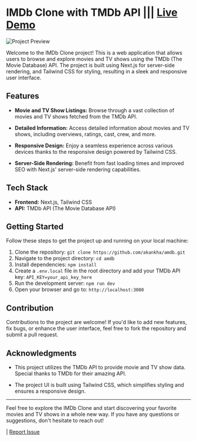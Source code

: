 # IMDb Clone with TMDb API  ||| [Live Demo](https://amdb-nine.vercel.app/)

![Project Preview](https://img001.prntscr.com/file/img001/A7VXXjW3TAetxUvDL4azFQ.png)

Welcome to the IMDb Clone project! This is a web application that allows users to browse and explore movies and TV shows using the TMDb (The Movie Database) API. The project is built using Next.js for server-side rendering, and Tailwind CSS for styling, resulting in a sleek and responsive user interface.

## Features

- **Movie and TV Show Listings:** Browse through a vast collection of movies and TV shows fetched from the TMDb API.

- **Detailed Information:** Access detailed information about movies and TV shows, including overviews, ratings, cast, crew, and more.

- **Responsive Design:** Enjoy a seamless experience across various devices thanks to the responsive design powered by Tailwind CSS.

- **Server-Side Rendering:** Benefit from fast loading times and improved SEO with Next.js' server-side rendering capabilities.

## Tech Stack

- **Frontend:** Next.js, Tailwind CSS
- **API:** TMDb API (The Movie Database API)

## Getting Started

Follow these steps to get the project up and running on your local machine:

1. Clone the repository: `git clone https://github.com/akankha/amdb.git`
2. Navigate to the project directory: `cd amdb`
3. Install dependencies: `npm install`
4. Create a `.env.local` file in the root directory and add your TMDb API key: `API_KEY=your_api_key_here`
5. Run the development server: `npm run dev`
6. Open your browser and go to: `http://localhost:3000`

## Contribution

Contributions to the project are welcome! If you'd like to add new features, fix bugs, or enhance the user interface, feel free to fork the repository and submit a pull request.

## Acknowledgments

- This project utilizes the TMDb API to provide movie and TV show data. Special thanks to TMDb for their amazing API.

- The project UI is built using Tailwind CSS, which simplifies styling and ensures a responsive design.

---

Feel free to explore the IMDb Clone and start discovering your favorite movies and TV shows in a whole new way. If you have any questions or suggestions, don't hesitate to reach out!

 | [Report Issue](https://github.com/akankha/amdb/issues)
